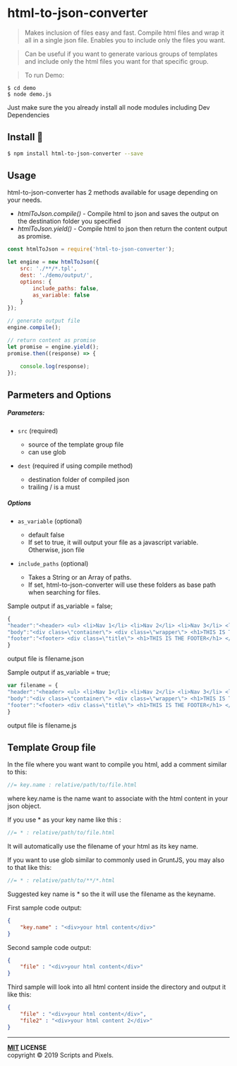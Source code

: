 # html-to-json-converter

>Makes inclusion of files easy and fast.
Compile html files and wrap it all in a single json file.
Enables you to include only the files you want.

>Can be useful if you want to generate various groups of templates and
include only the html files you want for that specific group.

> To run Demo:
>
```
$ cd demo
$ node demo.js
```
Just make sure the you already install all node modules including Dev Dependencies

Install :traffic_light:
-------

```bash
$ npm install html-to-json-converter --save
```


## Usage
html-to-json-converter has 2 methods available for usage depending on your needs.

* *htmlToJson.compile()* - Compile html to json and saves the output on the destination folder you specified
* *htmlToJson.yield()* - Compile html to json then return the content output as promise.

```javascript
const htmlToJson = require('html-to-json-converter');

let engine = new htmlToJson({
    src: './**/*.tpl',
    dest: './demo/output/',
    options: {
        include_paths: false,
        as_variable: false
    }
});

// generate output file
engine.compile();

// return content as promise
let promise = engine.yield();
promise.then((response) => {

    console.log(response);
});

```

## Parmeters and Options

##### Parameters:
* `src` (required)
	* source of the template group file
	* can use glob

* `dest` (required if using compile method)
    * destination folder of compiled json
    * trailing / is a must

##### Options
* `as_variable` (optional)
    * default false
    * If set to true, it will output your file as a javascript variable. Otherwise, json file

* `include_paths` (optional)
    * Takes a String or an Array of paths.
    * If set, html-to-json-converter will use these folders as base path when searching for files.



Sample output if as_variable = false;

```javascript
{
"header":"<header> <ul> <li>Nav 1</li> <li>Nav 2</li> <li>Nav 3</li> <li>Nav 4</li> </ul> </header>",
"body":"<div class=\"container\"> <div class=\"wrapper\"> <h1>THIS IS THE BODY</h1> <p>This is underscore template tags <%= variable %></p> </div> </div>",
"footer":"<footer> <div class=\"title\"> <h1>THIS IS THE FOOTER</h1> </div> </footer>"
}

```
output file is filename.json


Sample output if as_variable = true;

```javascript
var filename = {
"header":"<header> <ul> <li>Nav 1</li> <li>Nav 2</li> <li>Nav 3</li> <li>Nav 4</li> </ul> </header>",
"body":"<div class=\"container\"> <div class=\"wrapper\"> <h1>THIS IS THE BODY</h1> <p>This is underscore template tags <%= variable %></p> </div> </div>",
"footer":"<footer> <div class=\"title\"> <h1>THIS IS THE FOOTER</h1> </div> </footer>"
}

```
output file is filename.js

## Template Group file

In the file where you want want to compile you html, add a comment similar to this:

```javascript
//= key.name : relative/path/to/file.html
```

where key.name is the name want to associate with the html content in your json object.

If you use * as your key name like this :

```javascript
//= * : relative/path/to/file.html
```

It will automatically use the filename of your html as its key name.

If you want to use glob similar to commonly used in GruntJS, you may also to that like this:

```javascript
//= * : relative/path/to/**/*.html
```

Suggested key name is * so the it will use the filename as the keyname.

First sample code output:

```json
{
    "key.name" : "<div>your html content</div>"
}
```

Second sample code output:

```json
{
    "file" : "<div>your html content</div>"
}
```

Third sample will look into all html content inside the directory and output it like this:

```json
{
    "file" : "<div>your html content</div>",
    "file2" : "<div>your html content 2</div>"
}
```




----
**[MIT](LICENSE) LICENSE** <br>
copyright &copy; 2019 Scripts and Pixels.
